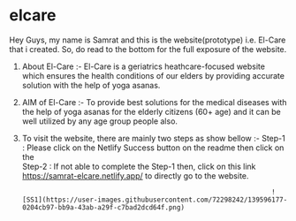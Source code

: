 # elcare

Hey Guys, my name is Samrat and this is the website(prototype) i.e. El-Care that i created. So, do read to the bottom for the full exposure of the website.

1) About El-Care :- El-Care is a geriatrics heathcare-focused website which ensures the health conditions of our elders by providing accurate solution with the help of yoga
                    asanas.
                 
2) AIM of El-Care :- To provide best solutions for the medical diseases with the help of yoga asanas for the elderly citizens (60+ age) and it can be well utilized by any                              age group people also.

3) To visit the website, there are mainly two steps as show bellow :-
                                                                      Step-1 : Please click on the Netlify Success button on the readme then click on the                                                                    
                                                                      Step-2 : If not able to complete the Step-1 then, click on this link https://samrat-elcare.netlify.app/
                                                                               to directly go to the website.
                                                                               
                                                                      ![SS1](https://user-images.githubusercontent.com/72298242/139596177-0204cb97-bb9a-43ab-a29f-c7bad2dcd64f.png)
                                                    
                                                                               

                                                               
